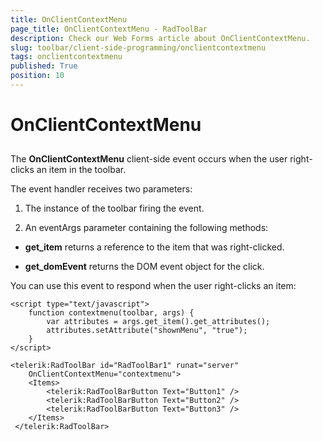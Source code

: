 ```yaml
---
title: OnClientContextMenu
page_title: OnClientContextMenu - RadToolBar
description: Check our Web Forms article about OnClientContextMenu.
slug: toolbar/client-side-programming/onclientcontextmenu
tags: onclientcontextmenu
published: True
position: 10
---
```


# OnClientContextMenu

## 

The **OnClientContextMenu** client-side event occurs when the user right-clicks an item in the toolbar.

The event handler receives two parameters:

1. The instance of the toolbar firing the event.

1. An eventArgs parameter containing the following methods:

* **get_item** returns a reference to the item that was right-clicked.

* **get_domEvent** returns the DOM event object for the click.

You can use this event to respond when the user right-clicks an item:

````ASPNET
<script type="text/javascript">
    function contextmenu(toolbar, args) {
        var attributes = args.get_item().get_attributes();
        attributes.setAttribute("shownMenu", "true");
    }
</script>

<telerik:RadToolBar id="RadToolBar1" runat="server" 
	OnClientContextMenu="contextmenu">  
	<Items>    
		<telerik:RadToolBarButton Text="Button1" />     
		<telerik:RadToolBarButton Text="Button2" />    
		<telerik:RadToolBarButton Text="Button3" />
	</Items>
 </telerik:RadToolBar>
````


